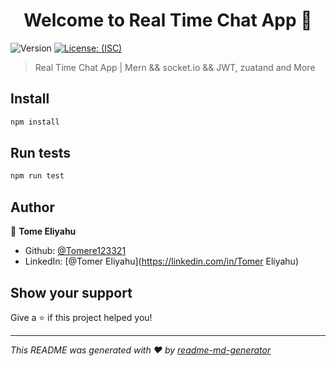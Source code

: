 <h1 align="center">Welcome to Real Time Chat App 👋</h1>
<p>
  <img alt="Version" src="https://img.shields.io/badge/version-1.0.0-blue.svg?cacheSeconds=2592000" />
  <a href="#" target="_blank">
    <img alt="License: (ISC)" src="https://img.shields.io/badge/License-(ISC)-yellow.svg" />
  </a>
</p>

> Real Time Chat App |  Mern && socket.io && JWT, zuatand and More 

## Install

```sh
npm install
```

## Run tests

```sh
npm run test
```

## Author

👤 **Tome Eliyahu**

* Github: [@Tomere123321](https://github.com/Tomere123321)
* LinkedIn: [@Tomer Eliyahu](https://linkedin.com/in/Tomer Eliyahu)

## Show your support

Give a ⭐️ if this project helped you!

***
_This README was generated with ❤️ by [readme-md-generator](https://github.com/kefranabg/readme-md-generator)_